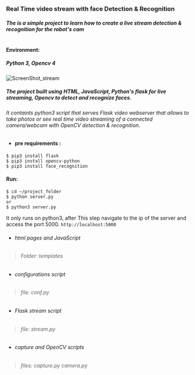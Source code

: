  ### Real Time video stream with face Detection & Recognition 
##### The is a simple project to learn how to create a live stream detection & recognition for the robot's cam 
#
#### Environment:
##### Python 3, Opencv 4
![ScreenShot_stream](https://user-images.githubusercontent.com/49666154/124705190-40acfd80-dec3-11eb-8d7d-ae8f4b83310c.png)
##### The project built using HTML, JavaScript, Python's flask for live streaming, Opencv to detect and recognize faces. 
###### It containts python3 script that serves Flask video webserver that allows to take photos or see real time video streaming of a connected camera/webcam with OpenCV detection & recognition.

- #### pre requirements : 
 ````
 $ pip3 install flask 
 $ pip3 install opencv-python
 $ pip3 install face_recognition 
 ````
#### Run:
````
$ cd ~/project_folder 
$ python server.py 
or
$ python3 server.py 
````
It only runs on python3, after This step navigate to the ip of the server and access the port 5000.
`` http://localhost:5000 ``

- ###### html pages and JavaScript
> ###### Folder: templates
- ###### configurations script 
> ###### file: conf.py
- ###### Flask stream script 
> ###### file: stream.py
- ###### capture and OpenCV scripts
> ###### files: capture.py camera.py


